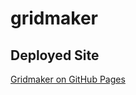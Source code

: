 # gridmaker

## Deployed Site
[Gridmaker on GitHub Pages](https://arshikhan134.github.io/gridmaker/)